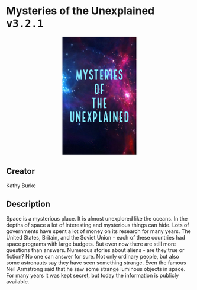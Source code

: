 
# Mysteries of the Unexplained <kbd>v3.2.1</kbd>

<center>
  <img src="./cover-1024.jpg"/>
</center>

## Creator
Kathy Burke

## Description
Space is a mysterious place. It is almost unexplored like the oceans. In the depths of space a lot of interesting and mysterious things can hide. Lots of governments have spent a lot of money on its research for many years. The United States, Britain, and the Soviet Union - each of these countries had space programs with large budgets. But even now there are still more questions than answers. Numerous stories about aliens - are they true or fiction? No one can answer for sure. Not only ordinary people, but also some astronauts say they have seen something strange. Even the famous Neil Armstrong said that he saw some strange luminous objects in space. For many years it was kept secret, but today the information is publicly available. 
